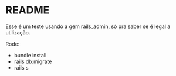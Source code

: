 # README

Esse é um teste  usando a gem rails_admin, só pra saber se é legal a utilização.

Rode: 

* bundle install
* rails db:migrate
* rails s
